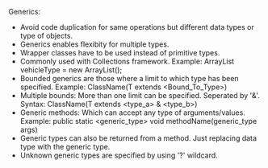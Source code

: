 Generics:

- Avoid code duplication for same operations but different data types or type of objects.
- Generics enables flexibity for multiple types.
- Wrapper classes have to be used instead of primitive types.
- Commonly used with Collections framework.
    Example: ArrayList<Vehicle> vehicleType = new ArrayList();
- Bounded generics are those where a limit to which type has been specified. 
    Example: ClassName(T extends <Bound_To_Type>)
- Multiple bounds: More than one limit can be specified. Seperated by '&'.
    Syntax: ClassName(T extends <type_a> & <type_b>)
- Generic methods: Which can accept any type of arguments/values.
    Example: public static <generic_type> void methodName(generic_type args)
- Generic types can also be returned from a method. Just replacing data type with the generic type.
- Unknown generic types are specified by using '?' wildcard.
